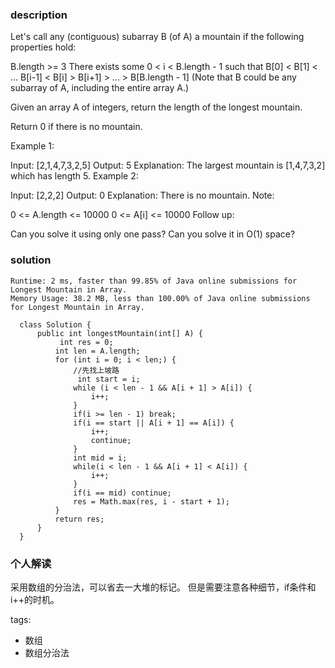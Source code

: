### description  
  Let's call any (contiguous) subarray B (of A) a mountain if the following properties hold:
  
  B.length >= 3
  There exists some 0 < i < B.length - 1 such that B[0] < B[1] < ... B[i-1] < B[i] > B[i+1] > ... > B[B.length - 1]
  (Note that B could be any subarray of A, including the entire array A.)
  
  Given an array A of integers, return the length of the longest mountain. 
  
  Return 0 if there is no mountain.
  
  Example 1:
  
  Input: [2,1,4,7,3,2,5]
  Output: 5
  Explanation: The largest mountain is [1,4,7,3,2] which has length 5.
  Example 2:
  
  Input: [2,2,2]
  Output: 0
  Explanation: There is no mountain.
  Note:
  
  0 <= A.length <= 10000
  0 <= A[i] <= 10000
  Follow up:
  
  Can you solve it using only one pass?
  Can you solve it in O(1) space?
### solution  
```  
Runtime: 2 ms, faster than 99.85% of Java online submissions for Longest Mountain in Array.
Memory Usage: 38.2 MB, less than 100.00% of Java online submissions for Longest Mountain in Array.

  class Solution {
      public int longestMountain(int[] A) {
           int res = 0;
          int len = A.length;
          for (int i = 0; i < len;) {
              //先找上坡路
               int start = i;
              while (i < len - 1 && A[i + 1] > A[i]) {
                  i++;
              }
              if(i >= len - 1) break;
              if(i == start || A[i + 1] == A[i]) {
                  i++;
                  continue;
              }
              int mid = i;
              while(i < len - 1 && A[i + 1] < A[i]) {
                  i++;
              }
              if(i == mid) continue;
              res = Math.max(res, i - start + 1);
          }
          return res;
      }
  }
```  
  
### 个人解读  
  采用数组的分治法，可以省去一大堆的标记。
  但是需要注意各种细节，if条件和i++的时机。
  
tags:  
  -  数组
  -  数组分治法
